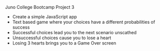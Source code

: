 Juno College Bootcamp Project 3

- Create a simple JavaScript app
- Text based game where your choices have a different probabilities of success
- Successful choices lead you to the next scenario unscathed
- Unsuccessful choices cause you to lose a heart
- Losing 3 hearts brings you to a Game Over screen
